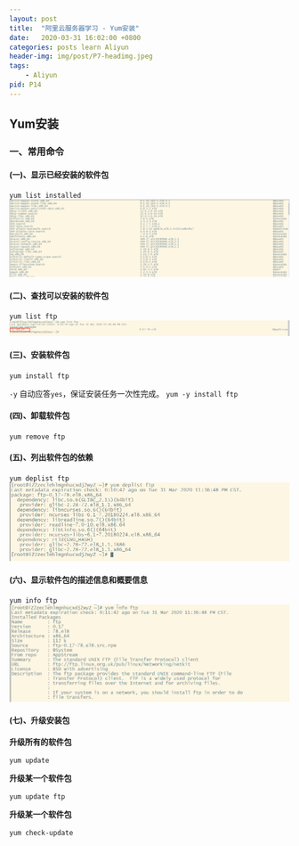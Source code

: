 ```yaml
---
layout: post
title:  "阿里云服务器学习 - Yum安装"
date:   2020-03-31 16:02:00 +0800
categories: posts learn Aliyun
header-img: img/post/P7-headimg.jpeg
tags:
    - Aliyun
pid: P14
---
```


## Yum安装

### 一、常用命令
#### (一)、显示已经安装的软件包
`yum list installed`
![](/img/post/P14-aliyun1.png)

#### (二)、查找可以安装的软件包
`yum list ftp`
![](/img/post/P14-aliyun2.png)

#### (三)、安装软件包
`yum install ftp`

`-y` 自动应答`yes`，保证安装任务一次性完成。
`yum -y install ftp` 

#### (四)、卸载软件包
`yum remove ftp`

#### (五)、列出软件包的依赖 
`yum deplist ftp`
![](/img/post/P14-aliyun3.png)

#### (六)、显示软件包的描述信息和概要信息
`yum info ftp`
![](/img/post/P14-aliyun4.png)

#### (七)、升级安装包
**升级所有的软件包**

`yum update`

**升级某一个软件包**

`yum update ftp`

**升级某一个软件包**

`yum check-update`

